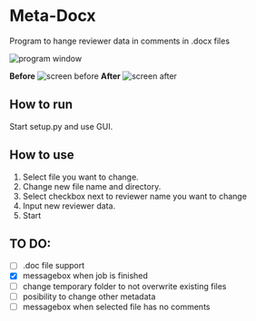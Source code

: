 # Meta-Docx
Program to hange reviewer data in comments in .docx files

![program window](https://raw.githubusercontent.com/ulaszewskim/meta-docx/master/images/program.png)

**Before**
![screen before](https://raw.githubusercontent.com/ulaszewskim/meta-docx/master/images/before.png)
**After**
![screen after](https://raw.githubusercontent.com/ulaszewskim/meta-docx/master/images/after.png)

## How to run
Start setup.py and use GUI.

## How to use
1. Select file you want to change.
2. Change new file name and directory.
3. Select checkbox next to reviewer name you want to change
4. Input new reviewer data.
5. Start

## TO DO:
- [ ] .doc file support
- [X] messagebox when job is finished
- [ ] change temporary folder to not overwrite existing files
- [ ] posibility to change other metadata
- [ ] messagebox when selected file has no comments
